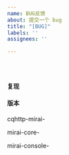 ```yaml
---
name: BUG反馈
about: 提交一个 bug
title: "[BUG]"
labels: ''
assignees: ''

---
```


<!--在下面空白处简略描述你遇到的问题-->




<!--如果有控制台报错，请尽量在下面空白处附加全面的日志. (不建议截图)-->
```



```


#### 复现
<!--在这里简略说明如何让这个问题再次发生-->
<!--可使用 1.  2.  3.  的列表格式，或其他任意恰当的格式-->




#### 版本
cqhttp-mirai- ` ` <!--在``中填写你正在使用的版本号，如`0.2.2.3-embedded`-->
<!--如使用Embedded版本, 以下版本信息可不填-->
mirai-core-` `   

mirai-console-` `



<!--如有必要，你可以在下文继续添加其他信息-->
